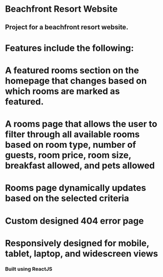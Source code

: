 # Beachfront Resort Website

## Project for a beachfront resort website. 
# Features include the following:
# A featured rooms section on the homepage that changes based on which rooms are marked as featured.
# A rooms page that allows the user to filter through all available rooms based on room type, number of guests, room price, room size, breakfast allowed, and pets allowed
# Rooms page dynamically updates based on the selected criteria
# Custom designed 404 error page
# Responsively designed for mobile, tablet, laptop, and widescreen views

### Built using ReactJS



